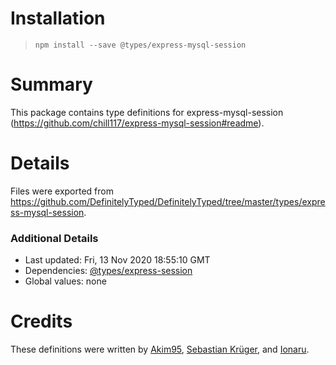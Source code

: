 # Installation
> `npm install --save @types/express-mysql-session`

# Summary
This package contains type definitions for express-mysql-session (https://github.com/chill117/express-mysql-session#readme).

# Details
Files were exported from https://github.com/DefinitelyTyped/DefinitelyTyped/tree/master/types/express-mysql-session.

### Additional Details
 * Last updated: Fri, 13 Nov 2020 18:55:10 GMT
 * Dependencies: [@types/express-session](https://npmjs.com/package/@types/express-session)
 * Global values: none

# Credits
These definitions were written by [Akim95](https://github.com/Akim95), [Sebastian Krüger](https://github.com/mathe42), and [Ionaru](https://github.com/Ionaru).
